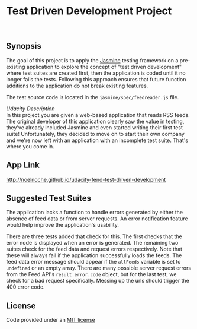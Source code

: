 Test Driven Development Project
===
<br>


Synopsis
---
The goal of this project is to apply the [Jasmine](http://jasmine.github.io/) testing framework 
on a pre-existing application to explore the concept of "test driven development" where test suites are created first, 
then the application is coded until it no longer fails the tests. Following this approach ensures that future 
function additions to the application do not break existing features.

The test source code is located in the `jasmine/spec/feedreader.js` file.

_Udacity Description_  
In this project you are given a web-based application that reads RSS feeds. The original developer of this application 
clearly saw the value in testing, they've already included Jasmine and even started writing their first test suite! 
Unfortunately, they decided to move on to start their own company and we're now left with an application with an 
incomplete test suite. That's where you come in.


App Link
---
http://noelnoche.github.io/udacity-fend-test-driven-development


Suggested Test Suites
---
The application lacks a function to handle errors generated by either the absence of feed data or from server requests.
An error notification feature would help improve the application's usability.

There are three tests added that check for this. The first checks that the error node is displayed when an error is generated. 
The remaining two suites check for the feed data and request errors respectively. Note that these will always fail if the 
application successfully loads the feeds. The feed data error message should appear if the `allFeeds` variable is set to `undefined` 
or an empty array. There are many possible server request errors from the Feed API's `result.error.code` object, 
but for the last test, we check for a bad request specifically. Messing up the urls should trigger the 400 error code.


License
---
Code provided under an [MIT license](http://noelnoche.github.io/udacity-fend-test-driven-development/)
